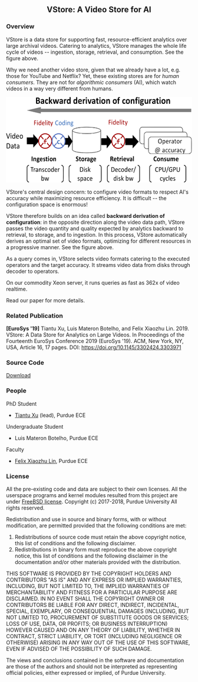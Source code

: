 ## <center>VStore: A Video Store for AI </center>

### Overview
VStore is a data store for supporting fast, resource-efficient analytics over large archival videos.
Catering to analytics, VStore manages the whole life cycle of videos -- ingestion, storage, retrieval, and consumption. See the figure above. 

Why we need another video store, given that we already have a lot, e.g. those for YouTube and Netflix? Yet, these existing stores are for *human consumers*. They are not for *algorithmic consumers* (AI), which watch videos in a way very different from humans. 

<p align="center">
<img src="./concept.png" width="564" height="232">
</p>


VStore's central design concern: to configure video formats to respect AI's accuracy while maximizing resource efficiency. It is difficult -- the configuration space is enormous! 

VStore therefore builds on an idea called **backward derivation of configuration**: in the opposite direction along the video data path, VStore passes the video quantity and quality expected by analytics backward to retrieval, to storage, and to ingestion. In this process, VStore automatically derives an optimal set of video formats, optimizing for different resources in a progressive manner. See the figure above. 

As a query comes in, VStore selects video formats catering to the executed operators and the target accuracy. It streams video data from disks through decoder to operators. 

On our commodity Xeon server, it runs queries as fast as 362x of video realtime.

Read our paper for more details. 

### Related Publication
**[EuroSys '19]**
Tiantu Xu, Luis Materon Botelho, and Felix Xiaozhu Lin. 2019. VStore: A Data Store for Analytics on Large Videos. In Proceedings of the Fourteenth EuroSys Conference 2019 (EuroSys '19). ACM, New York, NY, USA, Article 16, 17 pages. DOI: https://doi.org/10.1145/3302424.3303971

### Source Code
[Download](https://github.com/tiantuxu/VStore)

### People
PhD Student
* [Tiantu Xu](https://web.ics.purdue.edu/~xu944/) (lead), Purdue ECE

Undergraduate Student
* Luis Materon Botelho, Purdue ECE

Faculty
* [Felix Xiaozhu Lin](https://fxlin.github.io/), Purdue ECE

### License
All the pre-existing code and data are subject to their own licenses. All the userspace programs and kernel modules resulted from this project are under [FreeBSD license](https://opensource.org/licenses/BSD-2-Clause).
Copyright (c) 2017-2018, Purdue University
All rights reserved.

Redistribution and use in source and binary forms, with or without modification, are permitted provided that the following conditions are met:
1. Redistributions of source code must retain the above copyright notice, this list of conditions and the following disclaimer.
2. Redistributions in binary form must reproduce the above copyright notice, this list of conditions and the following disclaimer in the documentation and/or other materials provided with the distribution.

THIS SOFTWARE IS PROVIDED BY THE COPYRIGHT HOLDERS AND CONTRIBUTORS "AS IS" AND ANY EXPRESS OR IMPLIED WARRANTIES, INCLUDING, BUT NOT LIMITED TO, THE IMPLIED WARRANTIES OF MERCHANTABILITY AND FITNESS FOR A PARTICULAR PURPOSE ARE DISCLAIMED. IN NO EVENT SHALL THE COPYRIGHT OWNER OR CONTRIBUTORS BE LIABLE FOR ANY DIRECT, INDIRECT, INCIDENTAL, SPECIAL, EXEMPLARY, OR CONSEQUENTIAL DAMAGES (INCLUDING, BUT NOT LIMITED TO, PROCUREMENT OF SUBSTITUTE GOODS OR SERVICES; LOSS OF USE, DATA, OR PROFITS; OR BUSINESS INTERRUPTION) HOWEVER CAUSED AND ON ANY THEORY OF LIABILITY, WHETHER IN CONTRACT, STRICT LIABILITY, OR TORT (INCLUDING NEGLIGENCE OR OTHERWISE) ARISING IN ANY WAY OUT OF THE USE OF THIS SOFTWARE, EVEN IF ADVISED OF THE POSSIBILITY OF SUCH DAMAGE.

The views and conclusions contained in the software and documentation are those of the authors and should not be interpreted as representing official policies, either expressed or implied, of Purdue University.
